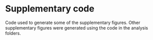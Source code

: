 # Supplementary code
Code used to generate some of the supplementary figures. Other supplementary figures were generated using the code in the analysis folders.